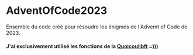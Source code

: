 # AdventOfCode2023
Ensemble du code créé pour résoudre les énigmes de l'Advemt of Code de 2023.

#### J'ai exclusivement utilisé les fonctions de la [__Quoicoulibft__](https://github.com/cezou/QuoicouLibft) =)))
